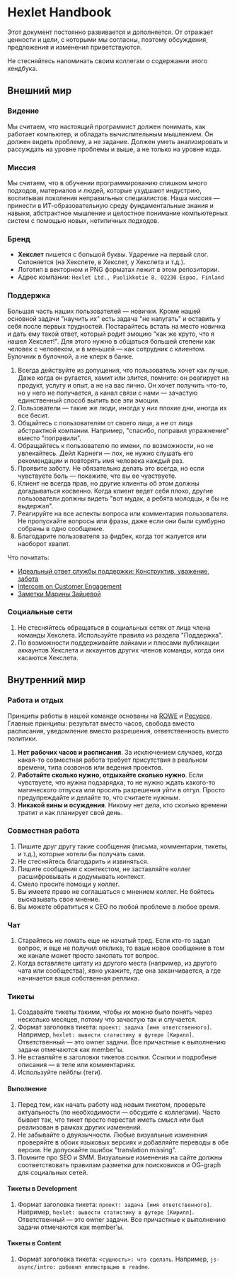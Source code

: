 # Hexlet Handbook

Этот документ постоянно развивается и дополняется. От отражает ценности и цели, с которыми мы согласны, поэтому обсуждения, предложения и изменения приветствуются.

Не стесняйтесь напоминать своим коллегам о содержании этого хендбука.

## Внешний мир

### Видение

Мы считаем, что настоящий программист должен понимать, как работает компьютер, и обладать вычислительным мышлением. Он должен видеть проблему, а не задание. Должен уметь анализировать и рассуждать на уровне проблемы и выше, а не только на уровне кода.

### Миссия

Мы считаем, что в обучении программированию слишком много подходов, материалов и людей, которые ухудшают индустрию, воспитывая поколения неправильных специалистов. Наша миссия — принести в ИТ-образовательную среду фундаментальные знания и навыки, абстрактное мышление и целостное понимание компьютерных систем с помощью новых, нетипичных подходов. 

### Бренд

- **Хекслет** пишется с большой буквы. Ударение на первый слог. Склоняется (на Хекслете, в Хекслет, у Хекслета и т.д.).
- Логотип в векторном и PNG форматах лежит в этом репозитории.
- Адрес компании: `Hexlet Ltd., Puolikkotie 8, 02230 Espoo, Finland`

### Поддержка

Большая часть наших пользователей — новички. Кроме нашей основной задачи "научить их" есть задача "не напугать" и оставить у себя после первых трудностей. Постарайтесь встать на место новичка и дать ему такой ответ, который родит эмоцию "как же круто, что я нашел Хекслет!". Для этого нужно в общаться большей степени как человек с человеком, и в меньшей — как сотрудник с клиентом. Булочник в булочной, а не клерк в банке.

1. Всегда действуйте из допущения, что пользователь хочет как лучше. Даже когда он ругается, хамит или злится, помните: он реагирует на продукт, услугу и опыт, а не на вас лично. Он хочет получить что-то, но у него не получается, а канал связи с нами — зачастую единственный способ вылить все эти эмоции. 
1. Пользователи — такие же люди, иногда у них плохие дни, иногда их все бесит. 
1. Общайтесь с пользователям от своего лица, а не от лица абстрактной компании. Например, "спасибо, поправил упражнение" вместо "поправили".
1. Обращайтесь к пользователю по имени, по возможности, но не увлекайтесь. Дейл Карнеги — лох, не нужно слушать его рекомендации и повторять имя человека каждый раз.
1. Проявите заботу. Не обязательно делать это всегда, но если чувствуете боль — покажите, что вы ее чувствуете.
1. Клиент не всегда прав, но другие клиенты об этом должны догадываться косвенно. Когда клиент ведет себя плохо, другие пользователи должны видеть "вот мудак, а ребята молодцы, я бы не выдержал".
1. Реагируйте на все аспекты вопроса или комментария пользователя. Не пропускайте вопросы или фразы, даже если они были сумбурно собраны в одно сообщение. 
1. Благодарите пользователя за фидбек, когда тот жалуется или наоборот хвалит.

Что почитать:
- [Идеальный ответ службы поддержки: Конструктив, уважение, забота](http://priunil.ru/all/otvet-podderzhki/)
- [Intercom on Customer Engagement](https://www.intercom.com/books/customer-engagement)
- [Заметки Марины Зайцевой](https://medium.com/@marin_k_a)

### Социальные сети

1. Не стесняйтесь обращаться в социальных сетях от лица члена команды Хекслета. Используйте правила из раздела "Поддержка".
1. По возможности поддерживайте лайками и плюсами публикации аккаунтов Хекслета и аккаунтов других членов команды, когда они касаются Хекслета.

## Внутренний мир

### Работа и отдых

Принципы работы в нашей команде основаны на [ROWE](https://en.wikipedia.org/wiki/ROWE) и [Ресурсе](http://artgorbunov.ru/bb/soviet/20090824/). Главные принципы: результат вместо часов, свобода вместо расписания, уведомление вместо разрешения, ответственность вместо политики. 

1. **Нет рабочих часов и расписания**. За исключением случаев, когда какая-то совместная работа требует присутствия в реальном времени, типа созвонов или ведения проектов.
1. **Работайте сколько нужно, отдыхайте сколько нужно**. Если чувствуете, что нужна подзарядка, то не нужно ждать какого-то магического отпуска или просить разрешения уйти в отгул. Просто предупреждайте и делайте то, что считаете нужным.
1. **Никакой вины и осуждения**. Никому нет дела, кто сколько времени тратит и как планирует свой день.

### Совместная работа

1. Пишите друг другу такие сообщения (письма, комментарии, тикеты, и т.д.), которые хотели бы получать сами.
1. Не стесняйтесь благодарить и извиняться.
1. Пишите сообщения с контекстом, не заставляйте коллег расшифровывать и додумывать контекст. 
1. Смело просите помощи у коллег.
1. Вы имеете право не соглашаться с мнением коллег. Не бойтесь высказывать свое мнение.
1. Вы можете обратиться к CEO по любой проблеме в любое время.

### Чат

1. Старайтесь не ломать еще не начатый тред. Если кто-то задал вопрос, и еще не получил отклика, то ваше новое сообщение в том же канале может просто закопать тот вопрос.
1. Когда вставляете цитату из другого места (например, из другого чата или сообщества), явно укажите, где она заканчивается, а где начинается ваша собственная реплика.

### Тикеты 

1. Создавайте тикеты такими, чтобы их можно было понять через несколько месяцев, потому что зачастую так и случается.
1. Формат заголовка тикета: `проект: задача [имя ответственного]`. Например, `hexlet: вывести статистику в футере [Кирилл]`. Ответственный — это owner задачи. Все причастные к выполнению задачи отмечаются как member'ы.
1. Не вставляйте в заголовки тикетов ссылки. Ссылки и подробные описания — в теле или комментариях.
1. Используйте лейблы (теги).

#### Выполнение

1. Перед тем, как начать работу над новым тикетом, проверьте актуальность (по необходимости — обсудите с коллегами). Часто бывает так, что тикет просто перестал иметь смысл или был реализован в рамках других изменений.
1. Не забывайте о двуязычности. Любые визуальные изменения проверяйте в обоих языковых версиях и добавляйте переводы в обе версии. Не допускайте ошибок "translation missing".
1. Помните про SEO и SMM. Визуальные изменения на сайте должны соответствовать правилам разметки для поисковиков и OG-graph для социальных сетей.

#### Тикеты в Development
1. Формат заголовка тикета: `проект: задача [имя ответственного]`. Например, `hexlet: вывести статистику в футере [Кирилл]`. Ответственный — это owner задачи. Все причастные к выполнению задачи отмечаются как member'ы.

#### Тикеты в Content
1. Формат заголовка тикета: `<сущность>: что сделать`. Например, `js-async/intro: добавил иллюстрацию в readme`.
